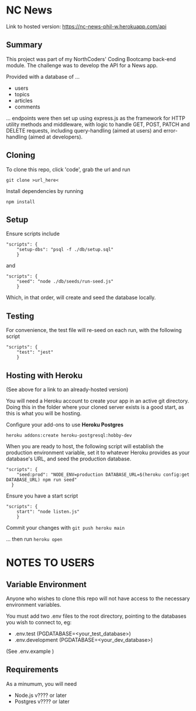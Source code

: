 # NC News

Link to hosted version: https://nc-news-phil-w.herokuapp.com/api

## Summary

This project was part of my NorthCoders' Coding Bootcamp back-end module. The challenge was to develop the API for a News app.

Provided with a database of ...

- users
- topics
- articles
- comments

... endpoints were then set up using express.js as the framework for HTTP utility methods and middleware, with logic to handle GET, POST, PATCH and DELETE requests, including query-handling (aimed at users) and error-handling (aimed at developers).

## Cloning

To clone this repo, click 'code', grab the url and run

`git clone >url_here<`

Install dependencies by running

`npm install`

## Setup

Ensure scripts include

```
"scripts": {
    "setup-dbs": "psql -f ./db/setup.sql"
    }
```
and
```
"scripts": {
    "seed": "node ./db/seeds/run-seed.js"
    }
```

Which, in that order, will create and seed the database locally.

## Testing

For convenience, the test file will re-seed on each run, with the following script
```
"scripts": {
    "test": "jest"
    }
```
## Hosting with Heroku

(See above for a link to an already-hosted version)

You will need a Heroku account to create your app in an active git directory. Doing this in the folder where your cloned server exists is a good start, as this is what you will be hosting.

Configure your add-ons to use **Heroku Postgres**

```
heroku addons:create heroku-postgresql:hobby-dev
```

When you are ready to host, the following script will establish the production environment variable, set it to whatever Heroku provides as your database's URL, and seed the production database.

```
"scripts": {
    "seed:prod": "NODE_ENV=production DATABASE_URL=$(heroku config:get DATABASE_URL) npm run seed"
  }
```

Ensure you have a start script
```
"scripts": {
    start": "node listen.js"
    }
```
Commit your changes with `git push heroku main`

... then run `heroku open`


# NOTES TO USERS

## Variable Environment

Anyone who wishes to clone this repo will not have access to the necessary environment variables.

You must add two .env files to the root directory, pointing to the databases you wish to connect to, eg:

- .env.test (PGDATABASE=<your_test_database>)
- .env.development (PGDATABASE=<your_dev_database>)

(See .env.example )

## Requirements

As a minumum, you will need

- Node.js v???? or later
- Postgres v???? or later
